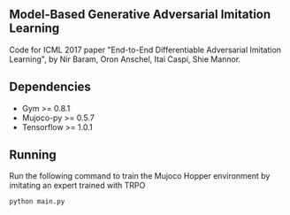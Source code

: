 ## Model-Based Generative Adversarial Imitation Learning

Code for ICML 2017 paper "End-to-End Differentiable Adversarial Imitation Learning", by Nir Baram, Oron Anschel, Itai Caspi, Shie Mannor.

## Dependencies
* Gym >= 0.8.1
* Mujoco-py >= 0.5.7
* Tensorflow >= 1.0.1

## Running
Run the following command to train the Mujoco Hopper environment by imitating an expert trained with TRPO

```python
python main.py
```